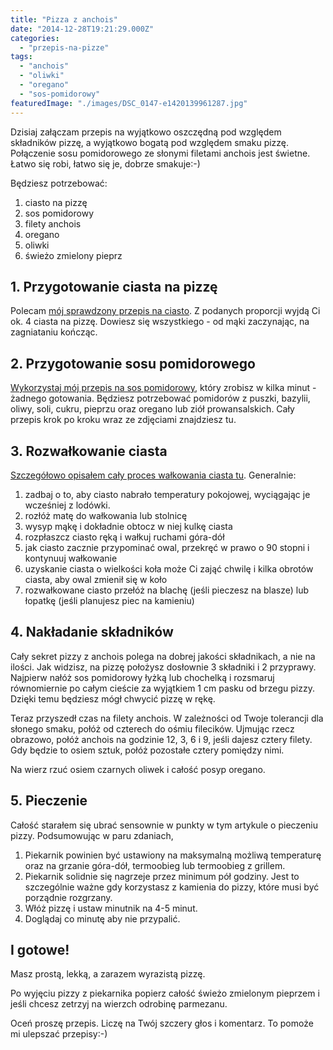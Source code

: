 ```yaml
---
title: "Pizza z anchois"
date: "2014-12-28T19:21:29.000Z"
categories: 
  - "przepis-na-pizze"
tags: 
  - "anchois"
  - "oliwki"
  - "oregano"
  - "sos-pomidorowy"
featuredImage: "./images/DSC_0147-e1420139961287.jpg"
---
```


Dzisiaj załączam przepis na wyjątkowo oszczędną pod względem składników pizzę, a wyjątkowo bogatą pod względem smaku pizzę. Połączenie sosu pomidorowego ze słonymi filetami anchois jest świetne. Łatwo się robi, łatwo się je, dobrze smakuje:-)

Będziesz potrzebować:

1. ciasto na pizzę
2. sos pomidorowy
3. filety anchois
4. oregano
5. oliwki
6. świeżo zmielony pieprz

## 1\. Przygotowanie ciasta na pizzę

Polecam <a title="Przepis na ciasto na pizzę" href="/przepis-na-ciasto-na-pizze/">mój sprawdzony przepis na ciasto</a>. Z podanych proporcji wyjdą Ci ok. 4 ciasta na pizzę. Dowiesz się wszystkiego - od mąki zaczynając, na zagniataniu kończąc.

## 2\. Przygotowanie sosu pomidorowego

<a title="Sos pomidorowy" href="/sos-pomidorowy/">Wykorzystaj mój przepis na sos pomidorowy</a>, który zrobisz w kilka minut - żadnego gotowania. Będziesz potrzebować pomidorów z puszki, bazylii, oliwy, soli, cukru, pieprzu oraz oregano lub ziół prowansalskich. Cały przepis krok po kroku wraz ze zdjęciami znajdziesz tu.

## 3\. Rozwałkowanie ciasta

<a title="Jak wałkować ciasto do pizzy?" href="/jak-walkowac-ciasto-pizzy/">Szczegółowo opisałem cały proces wałkowania ciasta tu</a>. Generalnie:

1. zadbaj o to, aby ciasto nabrało temperatury pokojowej, wyciągając je wcześniej z lodówki.
2. rozłóż matę do wałkowania lub stolnicę
3. wysyp mąkę i dokładnie obtocz w niej kulkę ciasta
4. rozpłaszcz ciasto ręką i wałkuj ruchami góra-dół
5. jak ciasto zacznie przypominać owal, przekręć w prawo o 90 stopni i kontynuuj wałkowanie
6. uzyskanie ciasta o wielkości koła może Ci zająć chwilę i kilka obrotów ciasta, aby owal zmienił się w koło
7. rozwałkowane ciasto przełóż na blachę (jeśli pieczesz na blasze) lub łopatkę (jeśli planujesz piec na kamieniu)

## 4\. Nakładanie składników

Cały sekret pizzy z anchois polega na dobrej jakości składnikach, a nie na ilości. Jak widzisz, na pizzę położysz dosłownie 3 składniki i 2 przyprawy. Najpierw nałóż sos pomidorowy łyżką lub chochelką i rozsmaruj równomiernie po całym cieście za wyjątkiem 1 cm pasku od brzegu pizzy. Dzięki temu będziesz mógł chwycić pizzę w rękę.

Teraz przyszedł czas na filety anchois. W zależności od Twoje tolerancji dla słonego smaku, połóż od czterech do ośmiu filecików. Ujmując rzecz obrazowo, połóż anchois na godzinie 12, 3, 6 i 9, jeśli dajesz cztery filety. Gdy będzie to osiem sztuk, połóż pozostałe cztery pomiędzy nimi.

Na wierz rzuć osiem czarnych oliwek i całość posyp oregano.

## 5\. Pieczenie

Całość starałem się ubrać sensownie w punkty w tym artykule o pieczeniu pizzy. Podsumowując w paru zdaniach,

1. Piekarnik powinien być ustawiony na maksymalną możliwą temperaturę oraz na grzanie góra-dół, termoobieg lub termoobieg z grillem.
2. Piekarnik solidnie się nagrzeje przez minimum pół godziny. Jest to szczególnie ważne gdy korzystasz z kamienia do pizzy, które musi być porządnie rozgrzany.
3. Włóż pizzę i ustaw minutnik na 4-5 minut.
4. Doglądaj co minutę aby nie przypalić.

## I gotowe!

Masz prostą, lekką, a zarazem wyrazistą pizzę.

Po wyjęciu pizzy z piekarnika popierz całość świeżo zmielonym pieprzem i jeśli chcesz zetrzyj na wierzch odrobinę parmezanu.

Oceń proszę przepis. Liczę na Twój szczery głos i komentarz. To pomoże mi ulepszać przepisy:-)
